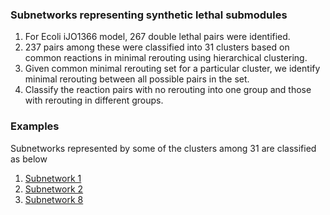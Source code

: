 ### Subnetworks representing synthetic lethal submodules

1. For Ecoli iJO1366 model, 267 double lethal pairs were identified. 
2. 237 pairs among these were classified into 31 clusters based on common reactions in minimal rerouting using hierarchical clustering. 
3. Given common minimal rerouting set for a particular cluster, we identify minimal rerouting between all possible pairs in the set.
4. Classify the reaction pairs with no rerouting into one group and those with rerouting in different groups.

### Examples 
Subnetworks represented by some of the clusters among 31 are classified as below

1. [Subnetwork 1](https://github.com/RamanLab/minRerouting/blob/master/Subnetworks/subnet1.md)
1. [Subnetwork 2](https://github.com/RamanLab/minRerouting/blob/master/Subnetworks/subnet2.md)
8. [Subnetwork 8](https://github.com/RamanLab/minRerouting/blob/master/Subnetworks/subnet8.md)
 
